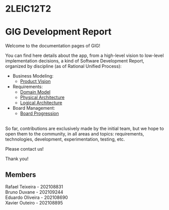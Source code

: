 # 2LEIC12T2

# GIG Development Report

Welcome to the documentation pages of GIG!

You can find here details about the app, from a high-level vision to low-level implementation decisions, a kind of Software Development Report, organized by discipline (as of Rational Unified Process):
- Business Modeling:
  - [Product Vision](https://github.com/FEUP-LEIC-ES-2022-23/2LEIC12T2/blob/master/docs/ProductVision.md)
- Requirements:
  - [Domain Model](https://github.com/FEUP-LEIC-ES-2022-23/2LEIC12T2/blob/master/docs/DomainModel.md)
  - [Physical Architecture](https://github.com/FEUP-LEIC-ES-2022-23/2LEIC12T2/blob/master/docs/PhysicalArchitecture.md)
  - [Logical Architecture](https://github.com/FEUP-LEIC-ES-2022-23/2LEIC12T2/blob/master/docs/LogicalArchitecture.md)
- Board Management:
  - [Board Progression](https://github.com/FEUP-LEIC-ES-2022-23/2LEIC12T2/blob/master/docs/Management.md)
<br></br>

So far, contributions are exclusively made by the initial team, but we hope to open them to the community, in all areas and topics: requirements, technologies, development, experimentation, testing, etc.

Please contact us!

Thank you!

## Members
Rafael Teixeira - 202108831 <br>
Bruno Duvane - 202109244 <br>
Eduardo Oliveira - 202108690 <br>
Xavier Outeiro - 202108895 <br>
